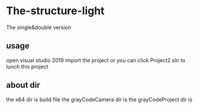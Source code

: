 # The-structure-light
The single&amp;double version
## usage
open visual studio 2019
import the project
or 
you can click Project2.sln to lunch this project

## about dir
the x64 dir is build file
the grayCodeCamera dir is 
the grayCodeProject dir is 
